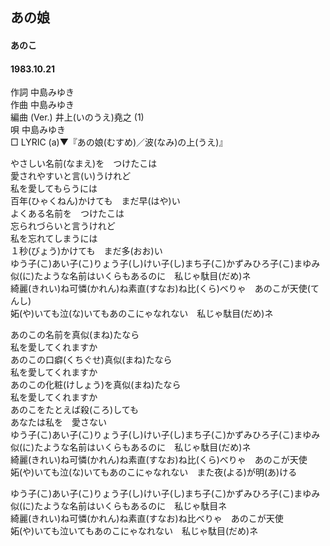 ## あの娘
#### あのこ
#### 1983.10.21

作詞      中島みゆき  
作曲      中島みゆき  
編曲 (Ver.) 井上(いのうえ)堯之 (1)  
唄      中島みゆき  
□ LYRIC (a)▼『あの娘(むすめ)／波(なみ)の上(うえ)』　　
  

やさしい名前(なまえ)を　つけたこは  
愛されやすいと言(い)うけれど  
私を愛してもらうには  
百年(ひゃくねん)かけても　まだ早(はや)い  
よくある名前を　つけたこは  
忘られづらいと言うけれど  
私を忘れてしまうには  
１秒(びょう)かけても　まだ多(おお)い  
ゆう子(こ)あい子(こ)りょう子(し)けい子(し)まち子(こ)かずみひろ子(こ)まゆみ  
似(に)たような名前はいくらもあるのに　私じゃ駄目(だめ)ネ  
綺麗(きれい)ね可憐(かれん)ね素直(すなお)ね比(くら)べりゃ　あのこが天使(てんし)  
妬(や)いても泣(な)いてもあのこにゃなれない　私じゃ駄目(だめ)ネ  
  
あのこの名前を真似(まね)たなら  
私を愛してくれますか  
あのこの口癖(くちぐせ)真似(まね)たなら  
私を愛してくれますか  
あのこの化粧(けしょう)を真似(まね)たなら  
私を愛してくれますか  
あのこをたとえば殺(ころ)しても  
あなたは私を　愛さない  
ゆう子(こ)あい子(こ)りょう子(し)けい子(し)まち子(こ)かずみひろ子(こ)まゆみ  
似(に)たような名前はいくらもあるのに　私じゃ駄目(だめ)ネ  
綺麗(きれい)ね可憐(かれん)ね素直(すなお)ね比(くら)べりゃ　あのこが天使  
妬(や)いても泣(な)いてもあのこにゃなれない　また夜(よる)が明(あ)ける  

ゆう子(こ)あい子(こ)りょう子(し)けい子(し)まち子(こ)かずみひろ子(こ)まゆみ  
似(に)たような名前はいくらもあるのに　私じゃ駄目ネ  
綺麗(きれい)ね可憐(かれん)ね素直(すなお)ね比べりゃ　あのこが天使  
妬(や)いても泣いてもあのこにゃなれない　私じゃ駄目(だめ)ネ  